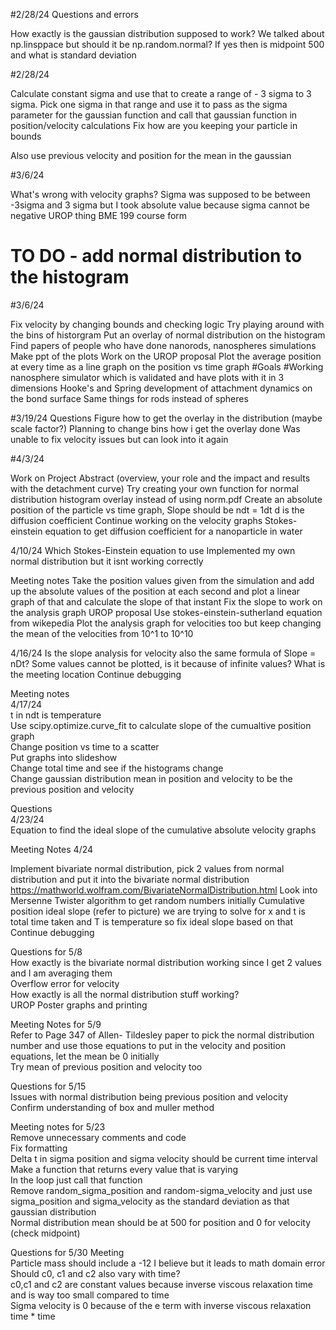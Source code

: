 #2/28/24 
Questions and errors

How exactly is the gaussian distribution supposed to work?
We talked about np.linsppace but should it be np.random.normal? If yes then is midpoint 500 and what is standard deviation

#2/28/24

Calculate constant sigma and use that to create a range of  - 3 sigma to 3 sigma.
Pick one sigma in that range and use it to pass as the sigma parameter for the gaussian function and call that gaussian function in position/velocity calculations
Fix how are you keeping your particle in bounds

Also use previous velocity and position for the mean in the gaussian

#3/6/24

What's wrong with velocity graphs?
Sigma was supposed to be between -3sigma and 3 sigma but I took absolute value because sigma cannot be negative
UROP thing
BME 199 course form
# TO DO - add normal distribution to the histogram

#3/6/24

Fix velocity by changing bounds and checking logic
Try playing around with the bins of historgram
Put an overlay of normal distribution on the histogram
Find papers of people who have done nanorods, nanospheres simulations
Make ppt of the plots
Work on the UROP proposal
Plot the average position at every time as a line graph on the position vs time graph
#Goals
#Working nanosphere simulator which is validated and have plots with it in 3 dimensions
Hooke's and Spring development of attachment dynamics on the bond surface
Same things for rods instead of spheres

#3/19/24
Questions 
Figure how to get the overlay in the distribution (maybe scale factor?)
Planning to change bins how i get the overlay done 
Was unable to fix velocity issues but can look into it again

#4/3/24

Work on Project Abstract (overview, your role and the impact and results with the detachment curve)
Try creating your own function for normal distribution histogram overlay instead of using norm.pdf
Create an absolute position of the particle vs time graph, Slope should be ndt = 1dt d is the diffusion coefficient
Continue working on the velocity graphs 
Stokes-einstein equation to get diffusion coefficient for a nanoparticle in water

4/10/24
Which Stokes-Einstein equation to use
Implemented my own normal distribution but it isnt working correctly

Meeting notes
Take the position values given from the simulation and add up the absolute values of the position at each second and plot a linear graph of that and calculate the slope of that instant
Fix the slope to work on the analysis graph
UROP proposal 
Use stokes-einstein-sutherland equation from wikepedia
Plot the analysis graph for velocities too but keep changing the mean of the velocities from 10^1 to 10^10 <br>

4/16/24
Is the slope analysis for velocity also the same formula of Slope = nDt?
Some values cannot be plotted, is it because of infinite values?
What is the meeting location
Continue debugging

Meeting notes <br>
4/17/24 <br>
t in ndt is temperature <br>
Use scipy.optimize.curve_fit to calculate slope of the cumualtive position graph <br>
Change position vs time to a scatter <br>
Put graphs into slideshow <br>
Change total time and see if the histograms change <br>
Change gaussian distribution mean in position and velocity to be the previous position and velocity <br>

Questions <br>
4/23/24 <br>
Equation to find the ideal slope of the cumulative absolute velocity graphs <br>

Meeting Notes 4/24

Implement bivariate normal distribution, pick 2 values from normal distribution and put it into the bivariate normal distribution https://mathworld.wolfram.com/BivariateNormalDistribution.html
Look into Mersenne Twister algorithm to get random numbers initially
Cumulative position ideal slope (refer to picture) we are trying to solve for x and t is total time taken and T is temperature so fix ideal slope based on that
Continue debugging

Questions for 5/8 <br>
How exactly is the bivariate normal distribution working since I get 2 values and I am averaging them <br>
Overflow error for velocity <br>
How exactly is all the normal distribution stuff working? <br>
UROP Poster graphs and printing <br>

Meeting Notes for 5/9 <br>
Refer to Page 347 of Allen- Tildesley paper to pick the normal distribution number and use those equations to put in the velocity and position equations, let the mean be 0 initially <br>
Try mean of previous position and velocity too <br>

Questions for 5/15 <br>
Issues with normal distribution being previous position and velocity <br>
Confirm understanding of box and muller method <br>

Meeting notes for 5/23 <br>
Remove unnecessary comments and code <br>
Fix formatting <br>
Delta t in sigma position and sigma velocity should be current time interval <br>
Make a function that returns every value that is varying <br>
In the loop just call that function <br>
Remove random_sigma_position and random-sigma_velocity and just use sigma_position and sigma_velocity as the standard deviation as that gaussian distribution <br>
Normal distribution mean should be at 500 for position and 0 for velocity (check midpoint) <br>

Questions for 5/30 Meeting <br>
Particle mass should include a -12 I believe but it leads to math domain error <br>
Should c0, c1 and c2 also vary with time? <br>
c0,c1 and c2 are constant values because inverse viscous relaxation time and is way too small compared to time <br>
Sigma velocity is 0 because of the e term with inverse viscous relaxation time * time <br>
